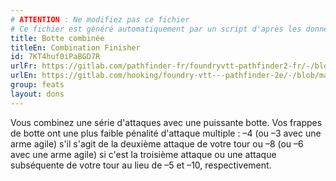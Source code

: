 ```yaml
---
# ATTENTION : Ne modifiez pas ce fichier
# Ce fichier est généré automatiquement par un script d'après les données du module Foundry VTT officiel et de sa traduction
title: Botte combinée
titleEn: Combination Finisher
id: 7KT4huf0iPaBGD7R
urlFr: https://gitlab.com/pathfinder-fr/foundryvtt-pathfinder2-fr/-/blob/master/data/feats/7KT4huf0iPaBGD7R.htm
urlEn: https://gitlab.com/hooking/foundry-vtt---pathfinder-2e/-/blob/master/packs/data/feats.db/combination-finisher.json
group: feats
layout: dons
---
```

Vous combinez une série d'attaques avec une puissante botte. Vos frappes de botte ont une plus faible pénalité d'attaque multiple : –4 (ou –3 avec une arme agile) s'il s'agit de la deuxième attaque de votre tour ou –8 (ou –6 avec une arme agile) si c'est la troisième attaque ou une attaque subséquente de votre tour au lieu de –5 et –10, respectivement.


